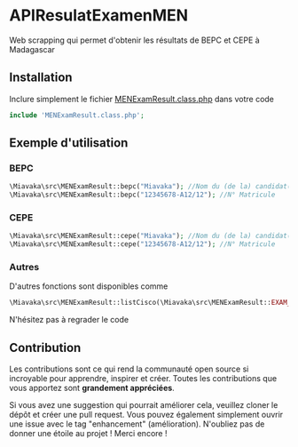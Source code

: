 # APIResulatExamenMEN
Web scrapping qui permet d'obtenir les résultats de BEPC et CEPE à Madagascar
## Installation
Inclure simplement le fichier [MENExamResult.class.php](./MENExamResult.class.php) dans votre code
```php
include 'MENExamResult.class.php';
```
## Exemple d'utilisation
  ### BEPC

```php
\Miavaka\src\MENExamResult::bepc("Miavaka"); //Nom du (de la) candidat(e)
\Miavaka\src\MENExamResult::bepc("12345678-A12/12"); //N° Matricule
```
  ### CEPE

```php
\Miavaka\src\MENExamResult::cepe("Miavaka"); //Nom du (de la) candidat(e)
\Miavaka\src\MENExamResult::cepe("12345678-A12/12"); //N° Matricule
```
  ### Autres
  D'autres fonctions sont disponibles comme

  ```php
\Miavaka\src\MENExamResult::listCisco(\Miavaka\src\MENExamResult::EXAM_BEPC);
```
N'hésitez pas à regrader le code
## Contribution

Les contributions sont ce qui rend la communauté open source si incroyable pour apprendre, inspirer et créer. Toutes les contributions que vous apportez sont **grandement appréciées**.

Si vous avez une suggestion qui pourrait améliorer cela, veuillez cloner le dépôt et créer une pull request. Vous pouvez également simplement ouvrir une issue avec le tag "enhancement" (amélioration).
N'oubliez pas de donner une étoile au projet ! Merci encore !
